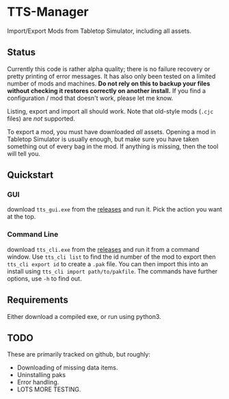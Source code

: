 # TTS-Manager
Import/Export Mods from Tabletop Simulator, including all assets.

## Status

Currently this code is rather alpha quality; there is no failure recovery or pretty printing of error messages. It has also only been tested on a limited number of mods and machines. **Do not rely on this to backup your files without checking it restores correctly on another install.** If you find a configuration / mod that doesn't work, please let me know.

Listing, export and import all should work. Note that old-style mods (`.cjc` files) are *not* supported.

To export a mod, you must have downloaded *all* assets. Opening a mod in Tabletop Simulator is usually enough, but make sure you have taken something out of every bag in the mod. If anything is missing, then the tool will tell you.

## Quickstart
### GUI
download `tts_gui.exe` from the [releases](https://github.com/cwoac/TTS-Manager/releases) and run it. Pick the action you want at the top.

### Command Line
download `tts_cli.exe` from the [releases](https://github.com/cwoac/TTS-Manager/releases) and run it from a command window. Use `tts_cli list` to find the id number of the mod to export then `tts_cli export id` to create a `.pak` file. You can then import this into an install using `tts_cli import path/to/pakfile`. The commands have further options, use `-h` to find out.

## Requirements
Either download a compiled exe, or run using python3.

## TODO
These are primarily tracked on github, but roughly:
- Downloading of missing data items.
- Uninstalling paks
- Error handling.
- LOTS MORE TESTING.
